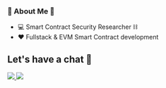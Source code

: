 ### 🤖 About Me 🤖

- 💻 Smart Contract Security Researcher ⛓️
- ❤️ Fullstack & EVM Smart Contract development

## Let's have a chat 🍻
<p>
  <a href = "https://twitter.com/Nikola_ilchovsk"> <img src="https://img.shields.io/badge/Twitter-1DA1F2?style=for-the-badge&logo=twitter&logoColor=white"> </a> <a href = "https://www.linkedin.com/in/nikola-ilchovski-52940a176/"> <img src="https://img.shields.io/badge/linkedin-%230077B5.svg?style=for-the-badge&logo=linkedin&logoColor=white"> </a>
</p>

